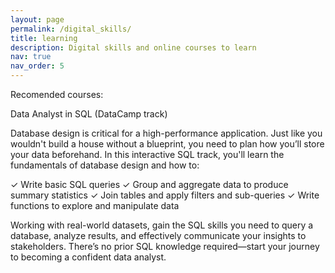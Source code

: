 ```yaml
---
layout: page
permalink: /digital_skills/
title: learning
description: Digital skills and online courses to learn
nav: true
nav_order: 5
---
```


Recomended courses:

Data Analyst in SQL (DataCamp track)

Database design is critical for a high-performance application. Just like you wouldn't build a house without a blueprint, 
you need to plan how you’ll store your data beforehand. In this interactive SQL track, you'll learn the fundamentals of 
database design and how to:

✓ Write basic SQL queries
✓ Group and aggregate data to produce summary statistics
✓ Join tables and apply filters and sub-queries
✓ Write functions to explore and manipulate data

Working with real-world datasets, gain the SQL skills you need to query a database, analyze results, and effectively communicate 
your insights to stakeholders. There’s no prior SQL knowledge required—start your journey to becoming a confident data analyst.

